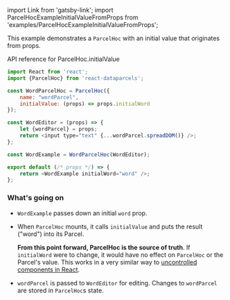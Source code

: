 import Link from 'gatsby-link';
import ParcelHocExampleInitialValueFromProps from 'examples/ParcelHocExampleInitialValueFromProps';

This example demonstrates a `ParcelHoc` with an initial value that originates from props.

<Link to="/api/ParcelHoc#initialValue">API reference for ParcelHoc.initialValue</Link>

<ParcelHocExampleInitialValueFromProps />

```js
import React from 'react';
import {ParcelHoc} from 'react-dataparcels';

const WordParcelHoc = ParcelHoc({
    name: "wordParcel",
    initialValue: (props) => props.initialWord
});

const WordEditor = (props) => {
    let {wordParcel} = props;
    return <input type="text" {...wordParcel.spreadDOM()} />;
};

const WordExample = WordParcelHoc(WordEditor);

export default (/* props */) => {
    return <WordExample initialWord="word" />;
};
```

### What's going on

* `WordExample` passes down an initial `word` prop.
* When `ParcelHoc` mounts, it calls `initialValue` and puts the result ("word") into its Parcel.

  **From this point forward, ParcelHoc is the source of truth**. If `initialWord` were to change, it would have no effect on `ParcelHoc` or the Parcel's value. This works in a very similar way to [uncontrolled components in React](https://reactjs.org/docs/uncontrolled-components.html).
* `wordParcel` is passed to `WordEditor` for editing. Changes to `wordParcel` are stored in `ParcelHoc`s state.
